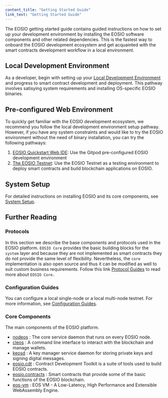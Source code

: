 ```yaml
---
content_title: "Getting Started Guide"
link_text: "Getting Started Guide"
---
```


The EOSIO getting started guide contains guided instructions on how to set up your development environment by installing the EOSIO software components and other related dependencies. This is the fastest way to onboard the EOSIO development ecosystem and get acquainted with the smart contracts development workflow in a local environment.

## Local Development Environment
As a developer, begin with setting up your [Local Development Environment](20_local-development-environment) and progress to smart contract development and deployment. This pathway involves satisying system requirements and installing OS-specific EOSIO binaries.


## Pre-configured Web Environment
To quickly get familiar with the EOSIO development ecosystem, we recommend you follow the local development environment setup pathway. However, if you have any system constraints and would like to try the EOSIO environment without the need of binary installation, you can try the following pathways:

1. [EOSIO Quickstart Web IDE](30_pre-configured-development-environment): Use the Gitpod pre-configured EOSIO development environment
2. [The EOSIO Testnet](../70_quick-start-guides): Use the EOSIO Testnet as a testing environment to deploy smart contracts and build blockchain applications on EOSIO.

## System Setup
For detailed instructions on installing EOSIO and its core components, see [System Setup](). 

## Further Reading

### Protocols
In this section we describe the base components and protocols used in the EOSIO platform. `EOSIO Core` provides the basic building blocks for the `system` layer and because they are not implemented as smart contracts they do not provide the same level of flexibility. Nevertheless, the `core` implementation is also open source and thus it can be modified as well to suit custom business requirements. Follow this link [Protocol Guides](../60_protocol-guides) to read more about `EOSIO Core.`

### Configuration Guides
You can configure a local single-node or a local multi-node testnet. For more information, see [Configuration Guides](). 

### Core Components
The main components of the EOSIO platform.
* [nodeos](https://developers.eos.io/manuals/eos/latest/nodeos/index) : The core service daemon that runs on every EOSIO node.
* [cleos](https://developers.eos.io/manuals/eos/latest/cleos/index) : A command line interface to interact with the blockchain and manage wallets.
* [keosd](https://developers.eos.io/manuals/eos/latest/keosd/index) : A key manager service daemon for storing private keys and signing digital messages.
* [eosio.cdt](https://developers.eos.io/manuals/eosio.cdt/latest/index) : Contract Development Toolkit is a suite of tools used to build EOSIO contracts.
* [eosio.contracts](https://developers.eos.io/manuals/eosio.contracts/latest/index) : Smart contracts that provide some of the basic functions of the EOSIO blockchain.
* [eos-vm](https://github.com/EOSIO/eos-vm) : EOS VM - A Low-Latency, High Performance and Extensible WebAssembly Engine.



